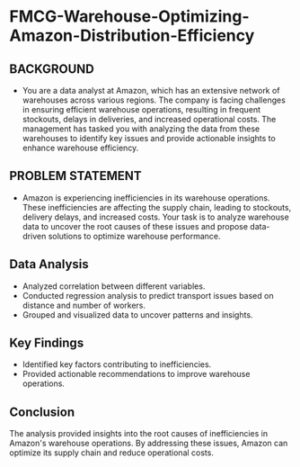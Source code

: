 # FMCG-Warehouse-Optimizing-Amazon-Distribution-Efficiency

## BACKGROUND
- You are a data analyst at Amazon, which has an extensive network of warehouses across various regions. The company is facing challenges in ensuring efficient warehouse operations, resulting in frequent stockouts, delays in deliveries, and increased operational costs. The management has tasked you with analyzing the data from these warehouses to identify key issues and provide actionable insights to enhance warehouse efficiency.

## PROBLEM STATEMENT
- Amazon is experiencing inefficiencies in its warehouse operations. These inefficiencies are affecting the supply chain, leading to stockouts, delivery delays, and increased costs. Your task is to analyze warehouse data to uncover the root causes of these issues and propose data-driven solutions to optimize warehouse performance.



## Data Analysis
- Analyzed correlation between different variables.
- Conducted regression analysis to predict transport issues based on distance and number of workers.
- Grouped and visualized data to uncover patterns and insights.

## Key Findings
- Identified key factors contributing to inefficiencies.
- Provided actionable recommendations to improve warehouse operations.

## Conclusion
The analysis provided insights into the root causes of inefficiencies in Amazon's warehouse operations. By addressing these issues, Amazon can optimize its supply chain and reduce operational costs.










 






      


